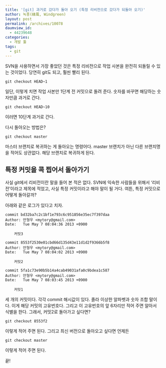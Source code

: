 ```yaml
---
title: '[git] 과거로 갔다가 돌아 오기 (특정 리비전으로 갔다가 되돌아 오기)'
author: 녹풍(綠風, Windgreen)
layout: post
permalink: /archives/10078
daumview_id:
  - 44239648
categories:
  - 개발 툴
tags:
  - git
---
```

SVN을 사용하면서 가장 좋았던 것은 특정 리비전으로 작업 사본을 완전히 되돌릴 수 있는 것이었다. 당연히 git도 되고, 훨씬 빨리 된다.

    git checkout HEAD~1
    

일단, 이렇게 치면 작업 사본만 1단계 전 커밋으로 돌려 준다. 숫자를 바꾸면 해당하는 숫자만큼 과거로 간다.

    git checkout HEAD~10
    

이러면 10단계 과거로 간다.

다시 돌아오는 방법은?

    git checkout master
    

마스터 브랜치로 복귀하는 게 돌아오는 명령어다. master 브랜치가 아닌 다른 브랜치명을 적어도 상관없다. 해당 브랜치로 복귀하게 된다.

## 특정 커밋을 콕 찝어서 돌아가기

사실 git에서 리비전이란 말을 들어 본 적은 없다. SVN에 익숙한 사람들을 위해서 &#8216;리비전&#8217;이라고 제목에 적었고, 사실 특정 커밋이라고 해야 말이 될 거다. 여튼, 특정 커밋으로 어떻게 돌아갈까?

아래와 같은 로그가 있다고 치자.

    commit bd32ba7c2c1bf1e793c6c951856e35ec7f397daa
    Author: 안형우 <mytory@gmail.com>
    Date:   Tue May 7 08:04:36 2013 +0900
    
        커밋3
    
    commit 8553f2530e01cbd66d135d43e11d1d2f9366b5f8
    Author: 안형우 <mytory@gmail.com>
    Date:   Tue May 7 08:04:02 2013 +0900
    
        커밋2
    
    commit 5fa1c73e90b5b14a4cab49031afa0c9bdea1c587
    Author: 안형우 <mytory@gmail.com>
    Date:   Tue May 7 08:03:45 2013 +0900
    
        커밋1
    

세 개의 커밋이다. 각각 commit 해시값이 있다. 졸라 이상한 알파벳과 숫자 조합 말이다. 이게 해당 커밋의 고유번호다. 그리고 이 고유번호의 앞 6자리만 적어 주면 알아서 식별을 한다. 그래서, 커밋2로 돌아가고 싶다면?

    git checkout 8553f2
    

이렇게 적어 주면 된다. 그리고 최신 버전으로 돌아오고 싶다면 언제든

    git checkout master
    

이렇게 적어 주면 된다.

끝!